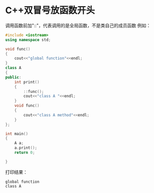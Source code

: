 # C++双冒号放函数开头
调用函数前加"::"，代表调用的是全局函数，不是类自己的成员函数
例如：

```C++
#include <iostream>
using namespace std;

void func()
{
    cout<<"global function"<<endl;
}
class A
{
public:
    int print()
    {
        ::func();
        cout<<"class A "<<endl;
    }
    void func()
    {
        cout<<"class A method"<<endl;
    }
};

int main()
{
    A a;
    a.print();
    return 0;

}
```
打印结果：
```
global function
class A
```

